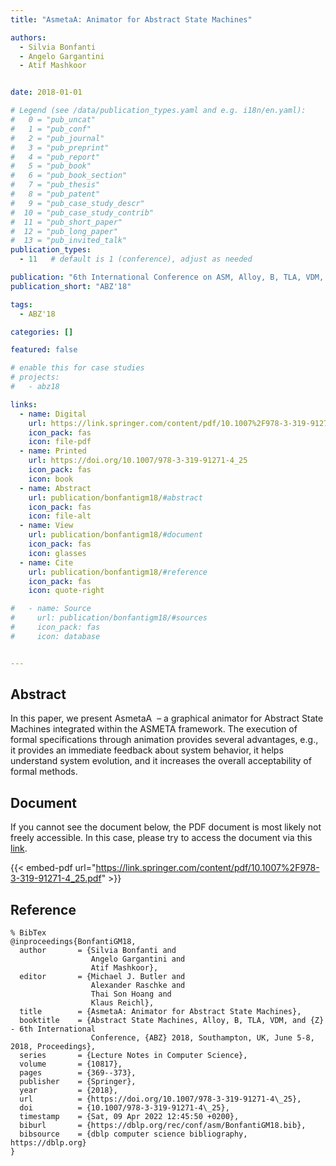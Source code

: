 ```yaml
---
title: "AsmetaA: Animator for Abstract State Machines"

authors:
  - Silvia Bonfanti
  - Angelo Gargantini
  - Atif Mashkoor


date: 2018-01-01

# Legend (see /data/publication_types.yaml and e.g. i18n/en.yaml): 
#   0 = "pub_uncat"
#   1 = "pub_conf"
#   2 = "pub_journal"
#   3 = "pub_preprint"
#   4 = "pub_report"
#   5 = "pub_book"
#   6 = "pub_book_section"
#   7 = "pub_thesis"
#   8 = "pub_patent"
#   9 = "pub_case_study_descr"
#  10 = "pub_case_study_contrib"
#  11 = "pub_short_paper"
#  12 = "pub_long_paper"
#  13 = "pub_invited_talk"
publication_types:
  - 11   # default is 1 (conference), adjust as needed

publication: "6th International Conference on ASM, Alloy, B, TLA, VDM, and Z (ABZ'18)"
publication_short: "ABZ'18"

tags:
  - ABZ'18

categories: []

featured: false

# enable this for case studies
# projects:
#   - abz18

links:
  - name: Digital
    url: https://link.springer.com/content/pdf/10.1007%2F978-3-319-91271-4_25.pdf
    icon_pack: fas
    icon: file-pdf
  - name: Printed
    url: https://doi.org/10.1007/978-3-319-91271-4_25
    icon_pack: fas
    icon: book
  - name: Abstract
    url: publication/bonfantigm18/#abstract
    icon_pack: fas
    icon: file-alt
  - name: View
    url: publication/bonfantigm18/#document
    icon_pack: fas
    icon: glasses
  - name: Cite
    url: publication/bonfantigm18/#reference
    icon_pack: fas
    icon: quote-right

#   - name: Source
#     url: publication/bonfantigm18/#sources
#     icon_pack: fas
#     icon: database


---
```


## Abstract

In this paper, we present AsmetaA  – a graphical animator for Abstract State Machines integrated within the ASMETA framework. The execution of formal specifications through animation provides several advantages, e.g., it provides an immediate feedback about system behavior, it helps understand system evolution, and it increases the overall acceptability of formal methods.

## Document

If you cannot see the document below, the PDF document is most likely not freely accessible. In this case, please try to access the document via this <a href="https://link.springer.com/content/pdf/10.1007%2F978-3-319-91271-4_25.pdf">link</a>.

{{< embed-pdf url="https://link.springer.com/content/pdf/10.1007%2F978-3-319-91271-4_25.pdf" >}}

## Reference

```
% BibTex
@inproceedings{BonfantiGM18,
  author       = {Silvia Bonfanti and
                  Angelo Gargantini and
                  Atif Mashkoor},
  editor       = {Michael J. Butler and
                  Alexander Raschke and
                  Thai Son Hoang and
                  Klaus Reichl},
  title        = {AsmetaA: Animator for Abstract State Machines},
  booktitle    = {Abstract State Machines, Alloy, B, TLA, VDM, and {Z} - 6th International
                  Conference, {ABZ} 2018, Southampton, UK, June 5-8, 2018, Proceedings},
  series       = {Lecture Notes in Computer Science},
  volume       = {10817},
  pages        = {369--373},
  publisher    = {Springer},
  year         = {2018},
  url          = {https://doi.org/10.1007/978-3-319-91271-4\_25},
  doi          = {10.1007/978-3-319-91271-4\_25},
  timestamp    = {Sat, 09 Apr 2022 12:45:50 +0200},
  biburl       = {https://dblp.org/rec/conf/asm/BonfantiGM18.bib},
  bibsource    = {dblp computer science bibliography, https://dblp.org}
}


```

<!-- # add information for case study papers (if available)
## Sources

- **Used formal method:**
  [ASM](/method/asm)
- **Resources and tools:**
  Asmeta

For more information, please contact the <a href ="mailto:silvia.bonfanti@unibg.it;arcaini@nii.ac.jp;angelo.gargantini@unibg.it;scandurra@unibg.it;elvinia.riccobene@unimi.it">authors</a>-->

